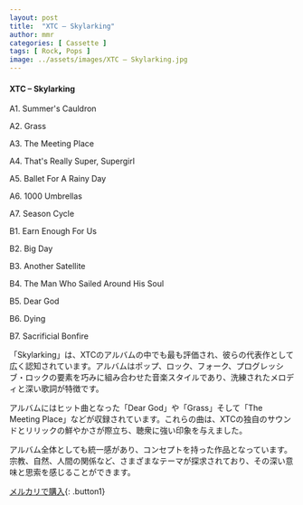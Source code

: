 ```yaml
---
layout: post
title:  "XTC – Skylarking"
author: mmr
categories: [ Cassette ]
tags: [ Rock, Pops ]
image: ../assets/images/XTC – Skylarking.jpg
---
```


#### XTC – Skylarking

A1. Summer's Cauldron

A2. Grass

A3. The Meeting Place

A4. That's Really Super, Supergirl

A5. Ballet For A Rainy Day

A6. 1000 Umbrellas

A7. Season Cycle

B1. Earn Enough For Us

B2. Big Day

B3. Another Satellite

B4. The Man Who Sailed Around His Soul

B5. Dear God

B6. Dying

B7. Sacrificial Bonfire

「Skylarking」は、XTCのアルバムの中でも最も評価され、彼らの代表作として広く認知されています。アルバムはポップ、ロック、フォーク、プログレッシブ・ロックの要素を巧みに組み合わせた音楽スタイルであり、洗練されたメロディと深い歌詞が特徴です。

アルバムにはヒット曲となった「Dear God」や「Grass」そして「The Meeting Place」などが収録されています。これらの曲は、XTCの独自のサウンドとリリックの鮮やかさが際立ち、聴衆に強い印象を与えました。

アルバム全体としても統一感があり、コンセプトを持った作品となっています。宗教、自然、人間の関係など、さまざまなテーマが探求されており、その深い意味と思索を感じることができます。


[メルカリで購入](https://jp.mercari.com/item/m10764272984){: .button1}

